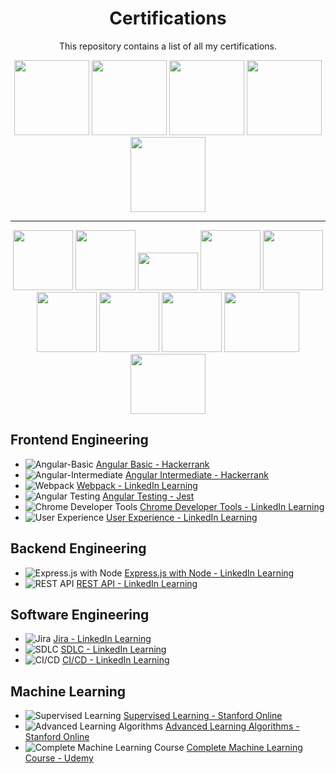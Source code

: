 <div align="center">
  <h1>Certifications</h1>
  <p>This repository contains a list of all my certifications.</p>
</div>
<p align="center">
<a href="https://online.stanford.edu/"><img src="https://yt3.googleusercontent.com/j8Gqr1z_an8WEyAIXRdkPKdaYbnxCSLwPEZb9tF-YHk6sNyvWDCWAzNxM_NAbbOmpF8_99ytWQ=s176-c-k-c0x00ffffff-no-rj" width="120" height="120"></a>
<a href="https://www.hackerrank.com/"><img src="https://upload.wikimedia.org/wikipedia/commons/6/65/HackerRank_logo.png" width="120" height="120"></a>
<a href="https://www.linkedin.com/learning/"><img src="https://i.insider.com/5fc6823450e71a001155838e" width="120" height="120"></a>
<a href="https://www.coursera.org/"><img src="https://upload.wikimedia.org/wikipedia/commons/thumb/9/97/Coursera-Logo_600x600.svg/1200px-Coursera-Logo_600x600.svg.png" width="120" height="120"></a>
<a href="https://www.udemy.com/"><img src="https://encrypted-tbn0.gstatic.com/images?q=tbn:ANd9GcR6pnP7ogI1KRCFoUL93oXbQGOabDnIkhIxZ2lsGzdxdJ2G88dSYh8ja7gJw4j9Uhwm-Cs&usqp=CAU" width="120" height="120"></a>
</p>


<hr>
<p align="center">
  <a href="https://nodejs.org/"><img src="https://img.icons8.com/color/96/000000/nodejs.png" width="96" height="96"></a>
  <a href="https://restfulapi.net/"><img src="https://miro.medium.com/v2/resize:fit:880/1*J3G3akaMpUOLegw0p0qthA.png" width="96" height="96"></a>
  <a href="https://expressjs.com/"><img src="https://res.cloudinary.com/practicaldev/image/fetch/s--YbV36HLj--/c_imagga_scale,f_auto,fl_progressive,h_420,q_auto,w_1000/https://dev-to-uploads.s3.amazonaws.com/i/hpg6if7btrwilqkidqbe.png" width="96" height="60"></a>
  <a href="https://angular.io/"><img src="https://img.icons8.com/color/96/000000/angularjs.png" width="96" height="96"></a>
  <a href="https://www.figma.com/"><img src="https://img.icons8.com/color/96/000000/figma.png" width="96" height="96"></a>
  <a href="https://www.python.org/"><img src="https://img.icons8.com/color/96/000000/python.png" width="96" height="96"></a>
  <a href="https://scikit-learn.org/stable/"><img src="https://upload.wikimedia.org/wikipedia/commons/thumb/0/05/Scikit_learn_logo_small.svg/2560px-Scikit_learn_logo_small.svg.png" width="96" height="96"></a>
  <a href="https://developers.google.com/web/tools/chrome-devtools"><img src="https://img.icons8.com/color/96/000000/chrome.png" width="96" height="96"></a>
    <a><img src="https://www.inflectra.com/Screenshot/948.aspx" width="120" height="96"></a>
      <a><img src="https://i.pinimg.com/474x/a7/92/88/a79288f5b024eb19094cf0dedc9d57f8.jpg" width="120" height="96"></a>
</p>

## Frontend Engineering

- <img src="https://img.shields.io/badge/Angular-Basic-red.svg" alt="Angular-Basic"> [Angular Basic - Hackerrank](https://github.com/supreethavadhani/certifications/blob/master/Frontend-Certifications/Angular_Basic_Hackerrank.png)
- <img src="https://img.shields.io/badge/Angular-Intermediate-red.svg" alt="Angular-Intermediate"> [Angular Intermediate - Hackerrank](https://github.com/supreethavadhani/certifications/blob/master/Frontend-Certifications/Angular_Intermediate_HackerRank.png)
- <img src="https://img.shields.io/badge/Webpack-green.svg" alt="Webpack"> [Webpack - LinkedIn Learning](https://github.com/supreethavadhani/certifications/blob/master/Frontend-Certifications/Webpack_linkedIn_learning.pdf)
- <img src="https://img.shields.io/badge/Angular%20Testing-orange.svg" alt="Angular Testing"> [Angular Testing - Jest](https://github.com/supreethavadhani/certifications/blob/master/Frontend-Certifications/Angular_testing_linkedIn_learning.pdf)
- <img src="https://img.shields.io/badge/Chrome%20Developer%20Tools-blue.svg" alt="Chrome Developer Tools"> [Chrome Developer Tools - LinkedIn Learning](https://github.com/supreethavadhani/certifications/blob/master/Frontend-Certifications/DEV_TOOLS_LINEDIN_LEARNING.pdf)
- <img src="https://img.shields.io/badge/User%20Experience-blue.svg" alt="User Experience"> [User Experience - LinkedIn Learning](https://github.com/supreethavadhani/certifications/blob/master/Frontend-Certifications/User_experience_Linkedin_learning.pdf)


## Backend Engineering

- <img src="https://img.shields.io/badge/Express.js with Node-green.svg" alt="Express.js with Node"> [Express.js with Node - LinkedIn Learning](https://github.com/supreethavadhani/certifications/blob/master/Backend-Certifications/Express_Linkedin_learning.pdf)
- <img src="https://img.shields.io/badge/REST%20API-green.svg" alt="REST API"> [REST API - LinkedIn Learning](https://github.com/supreethavadhani/certifications/blob/master/Backend-Certifications/REST_API_LINKEDIN_LEARNING.pdf)

## Software Engineering

- <img src="https://img.shields.io/badge/Jira-orange.svg" alt="Jira"> [Jira - LinkedIn Learning](https://github.com/sharduldabhane/certifications/blob/master/Software%20Engineering-Certifications/JIRA_Certificate.pdf)
- <img src="https://img.shields.io/badge/SDLC-blueviolet.svg" alt="SDLC"> [SDLC - LinkedIn Learning](https://github.com/sharduldabhane/certifications/blob/master/Software%20Engineering-Certifications/SDLC_Certificate.pdf)
- <img src="https://img.shields.io/badge/CI/CD-green.svg" alt="CI/CD"> [CI/CD - LinkedIn Learning](https://github.com/supreethavadhani/certifications/blob/master/Software%20Engineering-Certifications/CI-CD-LinkedIn_learning.pdf)

## Machine Learning 

- <img src="https://img.shields.io/badge/Supervised%20Learning-orange.svg" alt="Supervised Learning"> [Supervised Learning - Stanford Online](https://github.com/supreethavadhani/certifications/blob/master/Machine%20Learning-Certifications/Machine_leanring_Regression_Stanford.png)
- <img src="https://img.shields.io/badge/Advanced%20Learning%20Algorithms-orange.svg" alt="Advanced Learning Algorithms"> [Advanced Learning Algorithms - Stanford Online](https://github.com/supreethavadhani/certifications/blob/master/Machine%20Learning-Certifications/Machine_learning__Advance_Learning_Stanford.pdf)
- <img src="https://img.shields.io/badge/Complete%20Machine%20Learning%20Course-orange.svg" alt="Complete Machine Learning Course"> [Complete Machine Learning Course - Udemy](https://github.com/supreethavadhani/certifications/blob/master/Machine%20Learning-Certifications/Udemy_Machine_Learning.pdf)
